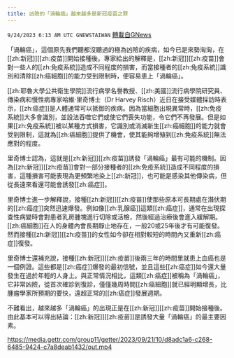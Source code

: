 ```yaml
---
title: 凶險的「渦輪癌」越來越多是新冠疫苗之罪
---
```

`9/24/2023 6:13 AM UTC GNEWSTAIWAN` [轉載自GNews](https://gnews.org/articles/1733127)



「渦輪癌」，這個原先我們聽都沒聽過的極為凶險的疾病，如今已是來勢洶洶，在[[zh:新冠]][[zh:疫苗]]開始接種後。專家給出的解釋是，[[zh:新冠]][[zh:疫苗]]會對一些人的[[zh:免疫系統]]造成不同程度的損害，而當接種者的[[zh:免疫系統]]識別和清除[[zh:癌細胞]]的能力受到限制時，便容易患上「渦輪癌」。  

[[zh:耶魯大學公共衛生學院]]流行病學名譽教授、[[zh:美國]]流行病學院研究員、傳染病和慢性病專家哈維·里奇博士（Dr Harvey Risch）近日在接受媒體採訪時表示，[[zh:癌症]]是人體通常可以抵御的疾病。因為當細胞出現異常時，[[zh:免疫系統]]大多會識別，並設法吞噬它們或使它們喪失功能，令它們不再發展。但是如果[[zh:免疫系統]]被以某種方式損害，它識別或消滅新生[[zh:癌細胞]]的能力就會受到限制，這就為[[zh:癌細胞]]提供了機會，使其能夠增殖到[[zh:免疫系統]]無法應對的程度。

  

里奇博士認為，這就是[[zh:新冠]][[zh:疫苗]]誘發「渦輪癌」最有可能的機制。因為[[zh:新冠]][[zh:疫苗]]會對一部分接種者的[[zh:免疫系統]]造成不同程度的損害，這種損害可能表現為更頻繁地染上[[zh:新冠]]，也可能是感染其他傳染病，但從長遠來看還可能會誘發[[zh:癌症]]。

  

里奇博士進一步解釋說，接種[[zh:新冠]][[zh:疫苗]]使那些原本可長期處在潛伏期的[[zh:癌症]]突然迅速爆發。例如像[[zh:乳腺癌]]這類[[zh:癌症]]，通常在出現探查性病變時會對患者乳房腫塊進行切除或活檢，然後經過治療後會進入緩解期。[[zh:癌細胞]]在人的身體內會長期靜止地存在，一般20或25年後才有可能復發。然而接種[[zh:新冠]][[zh:疫苗]]的女性如今卻在相對較短的時間內又重新[[zh:癌症]]復發。

  

里奇博士還補充說，接種[[zh:新冠]][[zh:疫苗]]後兩三年的時間里就患上血癌也是一個例證。這些都是[[zh:癌症]]爆發的最初信號，並且這些[[zh:癌症]]如今還大量發生在過於年輕的人身上。與正常情況相比，這類[[zh:癌症]]被稱為「渦輪癌」，它非常凶險，從首次確診到復診，僅僅幾周時間[[zh:癌細胞]]就已經明顯增長，比腫瘤學家所預期的要快，遠超正常的[[zh:癌症]]發展週期。

  

不難看出，越來越多「渦輪癌」的出現正是在[[zh:新冠]][[zh:疫苗]]開始接種後。由此基本可以得出結論：[[zh:新冠]][[zh:疫苗]]是誘發大量「渦輪癌」的最主要因素。



https://media.gettr.com/group11/getter/2023/09/21/10/d8adc1a6-c268-6485-9424-c7a8deab1432/out.mp4



